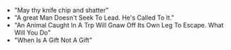 - "May thy knife chip and shatter"
- "A great Man Doesn't Seek To Lead. He's Called To It."
- "An Animal Caught In A Trp Will Gnaw Off Its Own Leg To Escape. What Will You Do"
- "When Is A Gift Not A Gift"

